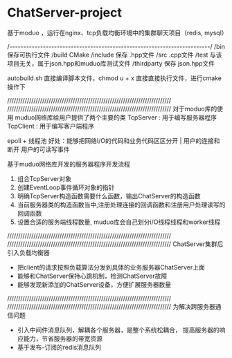 # ChatServer-project
基于moduo ，运行在nginx、tcp负载均衡环境中的集群聊天项目（redis, mysql）

/------------------------------------------------------------------------/
/bin 保存可执行文件
/build CMake 
/include 保存 .hpp文件
/src  .cpp文件
/test  与该项目无关，属于json.hpp和muduo库测试文件
/thirdparty  保存 json.hpp文件

autobuild.sh 直接编译脚本文件，chmod u + x  直接直接执行文件，进行cmake操作下


///////////////////////////////////////////////////////////////////////////
///////////////////////////////////////////////////////////////////////////
对于moduo库的使用
muduo网络库给用户提供了两个主要的类
TcpServer : 用于编写服务器程序
TcpClient : 用于编写客户端程序

epoll + 线程池 
好处：能够把网络I/O的代码和业务代码区区分开
                        | 用户的连接和断开 用户的可读写事件

基于muduo网络库开发的服务器程序开发流程
1. 组合TcpServer对象
2. 创建EventLoop事件循环对象的指针
3. 明确TcpServer构造函数需要什么函数，输出ChatServer的构造函数
4. 当前服务器类的构造函数当中,注册处理连接的回调函数和注册用户处理读写的回调函数
5. 设置合适的服务端线程数量, muduo库会自己划分i/O线程线程和worker线程


///////////////////////////////////////////////////////////////////////////
///////////////////////////////////////////////////////////////////////////
ChatServer集群后引入负载均衡器
- 把client的请求按照负载算法分发到具体的业务服务器ChatServer上面
- 能够和ChatServer保持心跳机制，检测ChatServer故障
- 能够发现新添加的ChatServer设备，方便扩展服务器数量


///////////////////////////////////////////////////////////////////////////
///////////////////////////////////////////////////////////////////////////
为解决跨服务器通信问题
- 引入中间件消息队列，解耦各个服务器，是整个系统松耦合， 提高服务器的响应能力，节省服务器的带宽资源
- 基于发布-订阅的redis消息队列

